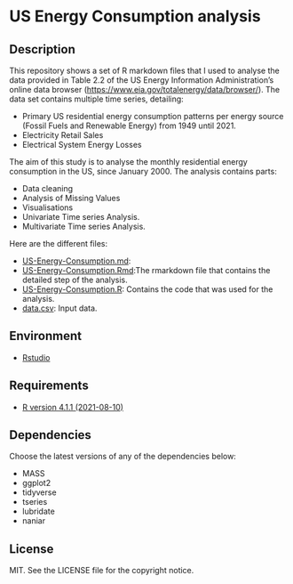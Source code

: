 # US Energy Consumption analysis 

## Description

This repository shows a set of R markdown files that I used to analyse the data provided in Table 2.2 of the US Energy Information Administration’s online data browser (https://www.eia.gov/totalenergy/data/browser/). The data set contains multiple time series, detailing:

* Primary US residential energy consumption patterns per energy source (Fossil Fuels and Renewable Energy) from 1949 until 2021.
* Electricity Retail Sales
* Electrical System Energy Losses

The aim of this study is to analyse the monthly residential energy consumption in the US, since January 2000. The analysis contains parts:

* Data cleaning
* Analysis of Missing Values
* Visualisations
* Univariate Time series Analysis.
* Multivariate Time series Analysis.

Here are the different files:
* [US-Energy-Consumption.md](./US-Energy-Consumption.md): 
* [US-Energy-Consumption.Rmd](./US-Energy-Consumption.Rmd):The rmarkdown file that contains the detailed step of the analysis.
* [US-Energy-Consumption.R](./US-Energy-Consumption.R): Contains the code that was used for the analysis.
* [data.csv](./data.csv): Input data.

## Environment

* [Rstudio]([https://www.rstudio.com/])

## Requirements

* [R version 4.1.1 (2021-08-10)](https://www.r-project.org/)

## Dependencies

Choose the latest versions of any of the dependencies below:
* MASS
* ggplot2
* tidyverse
* tseries
* lubridate
* naniar

## License

MIT. See the LICENSE file for the copyright notice.
